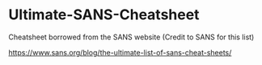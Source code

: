 # Ultimate-SANS-Cheatsheet
Cheatsheet borrowed from the SANS website  (Credit to SANS  for this list)

https://www.sans.org/blog/the-ultimate-list-of-sans-cheat-sheets/
